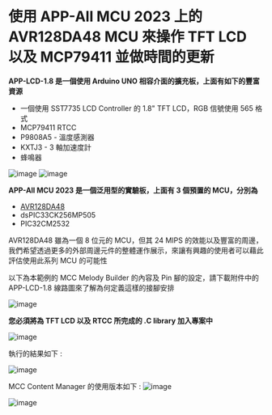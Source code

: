 # 使用 APP-All MCU 2023 上的 AVR128DA48 MCU 來操作 TFT LCD 以及 MCP79411 並做時間的更新

**APP-LCD-1.8 是一個使用 Arduino UNO 相容介面的擴充板，上面有如下的豐富資源**
-   一個使用 SST7735 LCD Controller 的 1.8" TFT LCD，RGB 信號使用 565 格式
-   MCP79411 RTCC
-   P9808A5 - 溫度感測器
-   KXTJ3 - 3 軸加速度計
-   蜂鳴器

![image](https://github.com/CalvinHoMicrochip/APP-LCD-1.8-TFT-and-RTCC/assets/20454551/bd8e60d1-f85f-4493-b57f-d4cd97d76b33)
![image](https://github.com/CalvinHoMicrochip/APP-LCD-1.8-TFT-and-RTCC/assets/20454551/5bf582f5-9aea-48e8-8c38-97f0e2bca427)

**APP-All MCU 2023 是一個泛用型的實驗板，上面有 3 個預置的 MCU，分別為**
-  [AVR128DA48](https://www.microchip.com/en-us/product/AVR128DA48)
-  dsPIC33CK256MP505
-  PIC32CM2532

AVR128DA48 雖為一個 8 位元的 MCU，但其 24 MIPS 的效能以及豐富的周邊，我們希望透過更多的外部周邊元件的整體運作展示，來讓有興趣的使用者可以藉此評估使用此系列 MCU 的可能性

以下為本範例的 MCC Melody Builder 的內容及 Pin 腳的設定，請下載附件中的 APP-LCD-1.8 線路圖來了解為何定義這樣的接腳安排

![image](https://github.com/CalvinHoMicrochip/APP-LCD-1.8-TFT-and-RTCC/assets/20454551/ae137553-7a51-4cd6-91fb-cc62cc92cd0a)

**您必須將為 TFT LCD 以及 RTCC 所完成的 .C library 加入專案中**

![image](https://github.com/CalvinHoMicrochip/APP-LCD-1.8-TFT-and-RTCC/assets/20454551/1bf5e03a-bb20-435e-963d-aa798767de68)

執行的結果如下 : 

![image](https://github.com/CalvinHoMicrochip/APP-LCD-1.8-TFT-and-RTCC/assets/20454551/dae7b1f6-f2e3-4809-802d-110a138da2a5)

MCC Content Manager 的使用版本如下 :
![image](https://github.com/CalvinHoMicrochip/APP-LCD-1.8-TFT-and-RTCC/assets/20454551/354f3c7f-e1c2-4ea2-8aff-bc1090f8a3b6)

![image](https://github.com/CalvinHoMicrochip/APP-LCD-1.8-TFT-and-RTCC/assets/20454551/34a7a3a6-dbd6-46eb-8a27-1391da4a74b3)



